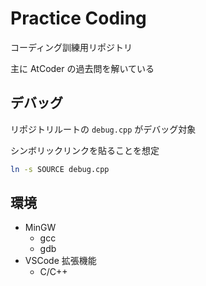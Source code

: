 # Practice Coding

コーディング訓練用リポジトリ

主に AtCoder の過去問を解いている

## デバッグ

リポジトリルートの `debug.cpp` がデバッグ対象

シンボリックリンクを貼ることを想定

```sh
ln -s SOURCE debug.cpp
```

## 環境

- MinGW
  + gcc
  + gdb
- VSCode 拡張機能
  + C/C++
